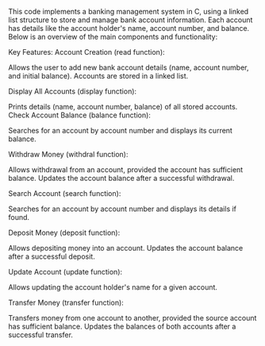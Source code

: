 This code implements a banking management system in C, using a linked list structure to store and manage bank account information. Each account has details like the account holder's name, account number, and balance. Below is an overview of the main components and functionality:

Key Features:
Account Creation (read function):

Allows the user to add new bank account details (name, account number, and initial balance).
Accounts are stored in a linked list.

Display All Accounts (display function):

Prints details (name, account number, balance) of all stored accounts.
Check Account Balance (balance function):

Searches for an account by account number and displays its current balance.

Withdraw Money (withdral function):

Allows withdrawal from an account, provided the account has sufficient balance.
Updates the account balance after a successful withdrawal.

Search Account (search function):

Searches for an account by account number and displays its details if found.

Deposit Money (deposit function):

Allows depositing money into an account.
Updates the account balance after a successful deposit.

Update Account (update function):

Allows updating the account holder's name for a given account.

Transfer Money (transfer function):

Transfers money from one account to another, provided the source account has sufficient balance.
Updates the balances of both accounts after a successful transfer.
